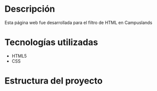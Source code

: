 # Descripción
Esta página web fue desarrollada para el filtro de HTML en Campuslands

# Tecnologías utilizadas

* HTML5
* CSS

# Estructura del proyecto
